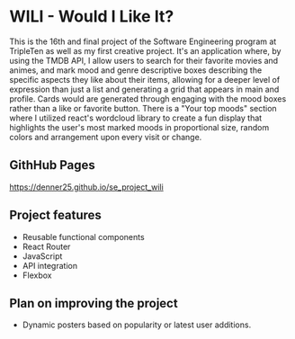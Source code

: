 # WILI - Would I Like It?

This is the 16th and final project of the Software Engineering program at TripleTen as well as my first creative project. It's an application where, by using the TMDB API, I allow users to search for their favorite movies and animes, and mark mood and genre descriptive boxes describing the specific aspects they like about their items, allowing for a deeper level of expression than just a list and generating a grid that appears in main and profile. Cards would are generated through engaging with the mood boxes rather than a like or favorite button.
There is a "Your top moods" section where I utilized react's wordcloud library to create a fun display that highlights the user's most marked moods in proportional size, random colors and arrangement upon every visit or change.

## GithHub Pages

https://denner25.github.io/se_project_wili

## Project features

- Reusable functional components
- React Router
- JavaScript
- API integration
- Flexbox

## Plan on improving the project

- Dynamic posters based on popularity or latest user additions.
